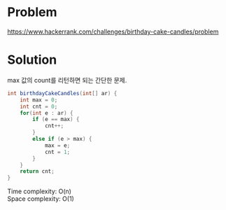 # Problem
https://www.hackerrank.com/challenges/birthday-cake-candles/problem

# Solution
max 값의 count를 리턴하면 되는 간단한 문제.

```java
int birthdayCakeCandles(int[] ar) {
    int max = 0;
    int cnt = 0;
    for(int e : ar) {
        if (e == max) {
            cnt++;
        }
        else if (e > max) {
            max = e;
            cnt = 1;
        }
    }
    return cnt;
}
```

Time complexity: O(n)<br/>
Space complexity: O(1)
